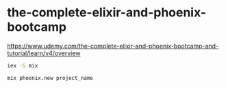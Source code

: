 # the-complete-elixir-and-phoenix-bootcamp
https://www.udemy.com/the-complete-elixir-and-phoenix-bootcamp-and-tutorial/learn/v4/overview

```bash
iex -S mix
```

```bash
mix phoenix.new project_name
```
